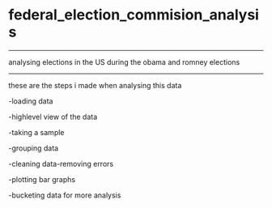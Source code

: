 # federal_election_commision_analysis

---
analysing elections in the US during the obama and romney elections

---

these are the steps i made when analysing this data

-loading data

-highlevel view of the data

-taking a sample

-grouping data

-cleaning data-removing errors

-plotting bar graphs

-bucketing data for more analysis
